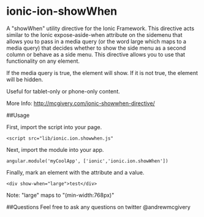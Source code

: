 ionic-ion-showWhen
==================

A "showWhen" utility directive for the Ionic Framework. This directive acts similar to the Ionic expose-aside-when attribute on the sidemenu that allows you to pass in a media query (or the word large which maps to a media query) that decides whether to show the side menu as a second column or behave as a side menu. This directive allows you to use that functionality on any element.

If the media query is true, the element will show. If it is not true, the element will be hidden.

Useful for tablet-only or phone-only content.

More Info: http://mcgivery.com/ionic-showwhen-directive/

##Usage

First, import the script into your page.

```
<script src="lib/ionic.ion.showwhen.js"
```

Next, import the module into your app.

```
angular.module('myCoolApp', ['ionic','ionic.ion.showWhen'])
```

Finally, mark an element with the attribute and a value.

```
<div show-when="large">test</div>
```

Note: "large" maps to "(min-width:768px)"

##Questions
Feel free to ask any questions on twitter @andrewmcgivery